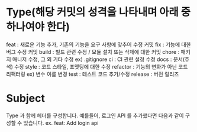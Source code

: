 # Type(해당 커밋의 성격을 나타내며 아래 중 하나여야 한다)
feat : 새로운 기능 추가, 기존의 기능을 요구 사항에 맞추어 수정 커밋
fix : 기능에 대한 버그 수정 커밋
build : 빌드 관련 수정 / 모듈 설치 또는 삭제에 대한 커밋
chore : 패키지 매니저 수정, 그 외 기타 수정 ex) .gitignore
ci : CI 관련 설정 수정
docs : 문서(주석) 수정
style : 코드 스타일, 포맷팅에 대한 수정
refactor : 기능의 변화가 아닌 코드 리팩터링 ex) 변수 이름 변경
test : 테스트 코드 추가/수정
release : 버전 릴리즈

# Subject
Type 과 함께 헤더를 구성합니다. 예를들어, 로그인 API 를 추가했다면 다음과 같이 구성할 수 있습니다.
ex. feat: Add login api